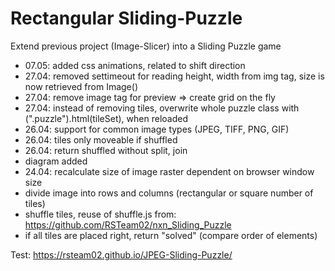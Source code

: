 # Rectangular Sliding-Puzzle

Extend previous project (Image-Slicer) into a Sliding Puzzle game
+ 07.05: added css animations, related to shift direction 
+ 27.04: removed settimeout for reading height, width from img tag, size is now retrieved from Image() 
+ 27.04: remove image tag for preview => create grid on the fly
+ 27.04: instead of removing tiles, overwrite whole puzzle class with (".puzzle").html(tileSet), when reloaded
+ 26.04: support for common image types (JPEG, TIFF, PNG, GIF)
+ 26.04: tiles only moveable if shuffled
+ 26.04: return shuffled without split, join 
+ diagram added
+ 24.04: recalculate size of image raster dependent on browser window size
+ divide image into rows and columns (rectangular or square number of tiles)
+ shuffle tiles, reuse of shuffle.js from: https://github.com/RSTeam02/nxn_Sliding_Puzzle 
+ if all tiles are placed right, return "solved" (compare order of elements)

Test:
https://rsteam02.github.io/JPEG-Sliding-Puzzle/
